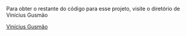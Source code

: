 Para obter o restante do código para esse projeto, visite o diretório de Vinícius Gusmão

<a href=“https://github.com/vigusmao/Comp2_2020_1/tree/master/Banco/src“>Vinícius Gusmão</a>
